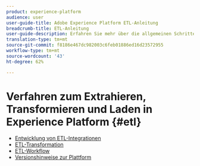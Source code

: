 ```yaml
---
product: experience-platform
audience: user
user-guide-title: Adobe Experience Platform ETL-Anleitung
breadcrumb-title: ETL-Anleitung
user-guide-description: Erfahren Sie mehr über die allgemeinen Schritte zum Erstellen sicherer Hochleistungs-Connectoren für die Dateneingabe in die Plattform.
translation-type: tm+mt
source-git-commit: f8186e467dc982003c6feb01886ed16d23572955
workflow-type: tm+mt
source-wordcount: '43'
ht-degree: 62%

---
```



# Verfahren zum Extrahieren, Transformieren und Laden in Experience Platform {#etl}

- [Entwicklung von ETL-Integrationen](home.md)
- [ETL-Transformation](transformations.md)
- [ETL-Workflow](workflow.md)
- [Versionshinweise zur Plattform](https://docs.adobe.com/content/help/de-DE/experience-platform/release-notes/latest.html)